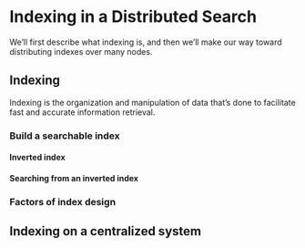# Indexing in a Distributed Search
We’ll first describe what indexing is, and then we’ll make our way toward distributing indexes over many nodes.

## Indexing
Indexing is the organization and manipulation of data that’s done to facilitate fast and accurate information retrieval.

### Build a searchable index
#### Inverted index
#### Searching from an inverted index
### Factors of index design
## Indexing on a centralized system
